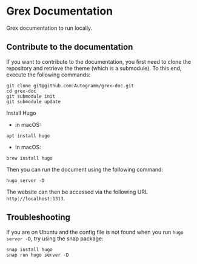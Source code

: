# Grex Documentation

Grex documentation to run locally.

## Contribute to the documentation

If you want to contribute to the documentation, you first need to clone the repository and retrieve the theme
(which is a submodule). To this end, execute the following commands:

```console
git clone git@github.com:Autogramm/grex-doc.git
cd grex-doc
git submodule init
git submodule update
```
Install Hugo

- in macOS:
```Linux
apt install hugo 
```
- in macOS:
```console
brew install hugo
```


Then you can run the document using the following command:

```console
hugo server -D
```

The website can then be accessed via the following URL `http://localhost:1313`.

## Troubleshooting

If you are on Ubuntu and the config file is not found when you run `hugo server -D`, try using the snap package:

```console
snap install hugo
snap run hugo server -D
```
